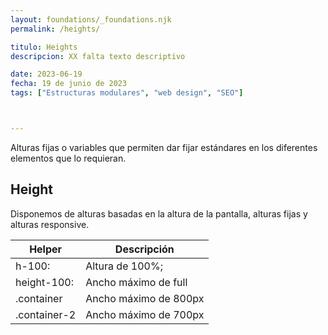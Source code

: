 ```yaml
---
layout: foundations/_foundations.njk
permalink: /heights/

titulo: Heights
descripcion: XX falta texto descriptivo

date: 2023-06-19
fecha: 19 de junio de 2023
tags: ["Estructuras modulares", "web design", "SEO"]



---
```



Alturas fijas o variables que permiten dar fijar estándares en los diferentes elementos que lo requieran.
## Height
Disponemos de alturas basadas en la altura de la pantalla, alturas fijas y alturas responsive.

| Helper      |      Descripción          |
|-------------------|--------------------------|
| h-100:	  |   Altura de 100%;    |
| height-100:	 |	  Ancho máximo de full   |
| .container	      |   Ancho máximo de 800px  |
| .container-2	|   Ancho máximo de 700px  |
